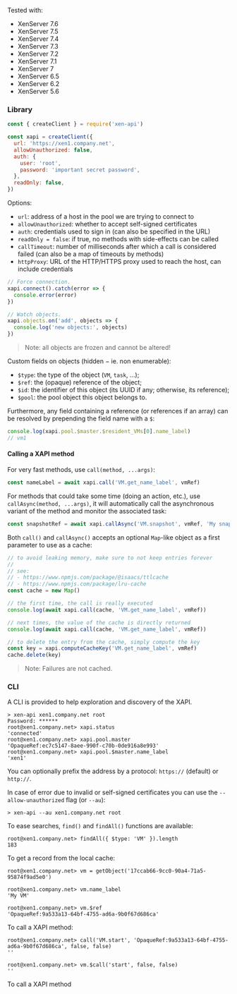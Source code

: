 Tested with:

- XenServer 7.6
- XenServer 7.5
- XenServer 7.4
- XenServer 7.3
- XenServer 7.2
- XenServer 7.1
- XenServer 7
- XenServer 6.5
- XenServer 6.2
- XenServer 5.6

### Library

```javascript
const { createClient } = require('xen-api')

const xapi = createClient({
  url: 'https://xen1.company.net',
  allowUnauthorized: false,
  auth: {
    user: 'root',
    password: 'important secret password',
  },
  readOnly: false,
})
```

Options:

- `url`: address of a host in the pool we are trying to connect to
- `allowUnauthorized`: whether to accept self-signed certificates
- `auth`: credentials used to sign in (can also be specified in the URL)
- `readOnly = false`: if true, no methods with side-effects can be called
- `callTimeout`: number of milliseconds after which a call is considered failed (can also be a map of timeouts by methods)
- `httpProxy`: URL of the HTTP/HTTPS proxy used to reach the host, can include credentials

```js
// Force connection.
xapi.connect().catch(error => {
  console.error(error)
})

// Watch objects.
xapi.objects.on('add', objects => {
  console.log('new objects:', objects)
})
```

> Note: all objects are frozen and cannot be altered!

Custom fields on objects (hidden − ie. non enumerable):

- `$type`: the type of the object (`VM`, `task`, …);
- `$ref`: the (opaque) reference of the object;
- `$id`: the identifier of this object (its UUID if any; otherwise, its reference);
- `$pool`: the pool object this object belongs to.

Furthermore, any field containing a reference (or references if an
array) can be resolved by prepending the field name with a `$`:

```javascript
console.log(xapi.pool.$master.$resident_VMs[0].name_label)
// vm1
```

#### Calling a XAPI method

For very fast methods, use `call(method, ...args)`:

```js
const nameLabel = await xapi.call('VM.get_name_label', vmRef)
```

For methods that could take some time (doing an action, etc.), use `callAsync(method, ...args)`, it will automatically call the asynchronous variant of the method and monitor the associated task:

```js
const snapshotRef = await xapi.callAsync('VM.snapshot', vmRef, 'My snapshot')
```

Both `call()` and `callAsync()` accepts an optional `Map`-like object as a first parameter to use as a cache:

```js
// to avoid leaking memory, make sure to not keep entries forever
//
// see:
// - https://www.npmjs.com/package/@isaacs/ttlcache
// - https://www.npmjs.com/package/lru-cache
const cache = new Map()

// the first time, the call is really executed
console.log(await xapi.call(cache, 'VM.get_name_label', vmRef))

// next times, the value of the cache is directly returned
console.log(await xapi.call(cache, 'VM.get_name_label', vmRef))

// to delete the entry from the cache, simply compute the key
const key = xapi.computeCacheKey('VM.get_name_label', vmRef)
cache.delete(key)
```

> Note: Failures are not cached.

### CLI

A CLI is provided to help exploration and discovery of the XAPI.

```
> xen-api xen1.company.net root
Password: ******
root@xen1.company.net> xapi.status
'connected'
root@xen1.company.net> xapi.pool.master
'OpaqueRef:ec7c5147-8aee-990f-c70b-0de916a8e993'
root@xen1.company.net> xapi.pool.$master.name_label
'xen1'
```

You can optionally prefix the address by a protocol: `https://` (default) or `http://`.

In case of error due to invalid or self-signed certificates you can use the `--allow-unauthorized` flag (or `--au`):

```
> xen-api --au xen1.company.net root
```

To ease searches, `find()` and `findAll()` functions are available:

```
root@xen1.company.net> findAll({ $type: 'VM' }).length
183
```

To get a record from the local cache:

```
root@xen1.company.net> vm = getObject('17ccab66-9cc0-90a4-71a5-95874f9ad5e0')

root@xen1.company.net> vm.name_label
'My VM'

root@xen1.company.net> vm.$ref
'OpaqueRef:9a533a13-64bf-4755-ad6a-9b0f67d686ca'
```

To call a XAPI method:

```
root@xen1.company.net> call('VM.start', 'OpaqueRef:9a533a13-64bf-4755-ad6a-9b0f67d686ca', false, false)
''

root@xen1.company.net> vm.$call('start', false, false)
''
```

To call a XAPI method
